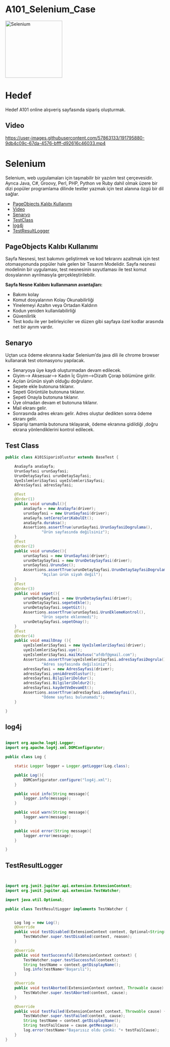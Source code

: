 # A101_Selenium_Case
<a href="https://selenium.dev"><img src="https://selenium.dev/images/selenium_logo_square_green.png" width="180" alt="Selenium"/></a>

# Hedef
Hedef A101 online alışveriş sayfasında sipariş oluşturmak.

## Video

https://user-images.githubusercontent.com/57863133/191795880-9db4c09c-67da-4576-bfff-d92616c46033.mp4


# Selenium



Selenium, web uygulamaları için taşınabilir bir yazılım test çerçevesidir. Ayrıca Java, C#, Groovy, Perl, PHP, Python ve Ruby dahil olmak üzere bir dizi popüler programlama dilinde testler yazmak için test alanına özgü bir dil sağlar.

  * [PageObjects Kalıbı Kullanımı](#use-pageobjects-pattern)
  * [Video](#Video)
  * [Senaryo](#Senaryo)
  * [TestClass](#TesClass)
  * [log4j](#log4j)
  * [TestResultLogger](#TestResultLogger)
  
 
## PageObjects Kalıbı Kullanımı

Sayfa Nesnesi, test bakımını geliştirmek ve kod tekrarını azaltmak için test otomasyonunda popüler hale gelen bir Tasarım Modelidir. Sayfa nesnesi modelinin bir uygulaması, test nesnesinin soyutlaması ile test komut dosyalarının ayrılmasıyla gerçekleştirilebilir.

**Sayfa Nesne Kalıbını kullanmanın avantajları:**
* Bakımı kolay
* Komut dosyalarının Kolay Okunabilirliği
* Yinelemeyi Azaltın veya Ortadan Kaldırın
* Kodun yeniden kullanılabilirliği
* Güvenilirlik
* Test kodu ile yer belirleyiciler ve düzen gibi sayfaya özel kodlar arasında net bir ayrım vardır.

## Senaryo
Uçtan uca ödeme ekranına kadar Selenium’da java dili ile chrome browser kullanarak test otomasyonu yapılacak.

- Senaryoya üye kaydı oluşturmadan devam edilecek.
- Giyim--> Aksesuar--> Kadın İç Giyim-->Dizaltı Çorap bölümüne girilir.
- Açılan ürünün siyah olduğu doğrulanır.
- Sepete ekle butonuna tıklanır.
- Sepeti Görüntüle butonuna tıklanır.
- Sepeti Onayla butonuna tıklanır.
- Üye olmadan devam et butonuna tıklanır.
- Mail ekranı gelir.
- Sonrasında adres ekranı gelir. Adres oluştur dedikten sonra ödeme ekranı gelir.
- Siparişi tamamla butonuna tıklayarak, ödeme ekranına gidildiği ,doğru ekrana yönlendiklerini kontrol edilecek.


## Test Class

```java
public class A101SiparisOlustur extends BaseTest {

    AnaSayfa anaSayfa;
    UrunSayfasi urunSayfasi;
    UrunDetaySayfasi urunDetaySayfasi;
    UyeIslemleriSayfasi uyeIslemleriSayfasi;
    AdresSayfasi adresSayfasi;

    @Test
    @Order(1)
    public void urunuBul(){
        anaSayfa = new AnaSayfa(driver);
        urunSayfasi = new UrunSayfasi(driver);
        anaSayfa.setCerezleriKabulEt();
        anaSayfa.duraksa();
        Assertions.assertTrue(urunSayfasi.UrunSayfasiDogrulama(),
                "Ürün sayfasında değilsiniz");
    }
    @Test
    @Order(2)
    public void urunuSec(){
        urunSayfasi = new UrunSayfasi(driver);
        urunDetaySayfasi = new UrunDetaySayfasi(driver);
        urunSayfasi.UrunuSec();
        Assertions.assertTrue(urunDetaySayfasi.UrunDetaySayfasiDogrulama(),
                "Açılan ürün siyah değil");
    }
    @Test
    @Order(3)
    public void sepet(){
        urunDetaySayfasi = new UrunDetaySayfasi(driver);
        urunDetaySayfasi.sepeteEkle();
        urunDetaySayfasi.sepetGit();
        Assertions.assertTrue(urunSayfasi.UrunEklemeKontrol(),
                "Ürün sepete eklenmedi");
        urunDetaySayfasi.sepetOnay();
    }
    @Test
    @Order(4)
    public void emailOnay (){
        uyeIslemleriSayfasi = new UyeIslemleriSayfasi(driver);
        uyeIslemleriSayfasi.uye();
        uyeIslemleriSayfasi.mailKutusu("afdbf@gmail.com");
        Assertions.assertTrue(uyeIslemleriSayfasi.adresSayfasiDogrula(),
                "Adres sayfasında değilsiniz");
        adresSayfasi = new AdresSayfasi(driver);
        adresSayfasi.yeniAdresOlustur();
        adresSayfasi.BilgileriDoldur();
        adresSayfasi.BilgileriDoldur2();
        adresSayfasi.kaydetVeDevamEt();
        Assertions.assertTrue(adresSayfasi.odemeSayfasi(),
                "Ödeme sayfası bulunamadı");
    }

}
```


## log4j

```java

import org.apache.log4j.Logger;
import org.apache.log4j.xml.DOMConfigurator;

public class Log {

    static Logger logger = Logger.getLogger(Log.class);

    public Log(){
        DOMConfigurator.configure("log4j.xml");
    }

    public void info(String message){
        logger.info(message);
    }

    public void warn(String message){
        logger.warn(message);
    }

    public void error(String message){
        logger.error(message);
    }

}
```

## TestResultLogger


```java


import org.junit.jupiter.api.extension.ExtensionContext;
import org.junit.jupiter.api.extension.TestWatcher;

import java.util.Optional;

public class TestResultLogger implements TestWatcher {


    Log log = new Log();
    @Override
    public void testDisabled(ExtensionContext context, Optional<String> reason) {
        TestWatcher.super.testDisabled(context, reason);
    }

    @Override
    public void testSuccessful(ExtensionContext context) {
        TestWatcher.super.testSuccessful(context);
        String testName = context.getDisplayName();
        log.info(testName+"Başarılı");
    }

    @Override
    public void testAborted(ExtensionContext context, Throwable cause) {
        TestWatcher.super.testAborted(context, cause);
    }

    @Override
    public void testFailed(ExtensionContext context, Throwable cause) {
        TestWatcher.super.testFailed(context, cause);
        String testName = context.getDisplayName();
        String testFailCause = cause.getMessage();
        log.error(testName+"Başarısız oldu çünkü: "+ testFailCause);
    }
}

```
